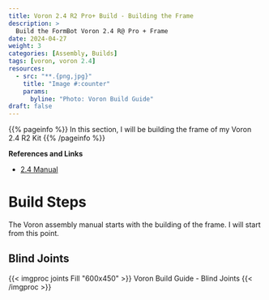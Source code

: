 ```yaml
---
title: Voron 2.4 R2 Pro+ Build - Building the Frame
description: >
  Build the FormBot Voron 2.4 R@ Pro + Frame
date: 2024-04-27
weight: 3
categories: [Assembly, Builds]
tags: [voron, voron 2.4]
resources:
  - src: "**.{png,jpg}"
    title: "Image #:counter"
    params:
      byline: "Photo: Voron Build Guide"
draft: false
---
```


{{% pageinfo %}}
In this section, I will be building the frame of my Voron 2.4 R2 Kit
{{% /pageinfo %}}

**References and Links**

- [2.4 Manual](https://github.com/VoronDesign/Voron-2/raw/Voron2.4/Manual/Assembly_Manual_2.4r2.pdf)

# Build Steps

The Voron assembly manual starts with the building of the frame. I will start from this point.

## Blind Joints

{{< imgproc joints Fill "600x450" >}}
Voron Build Guide - Blind Joints
{{< /imgproc >}}
